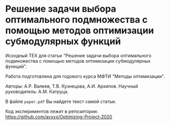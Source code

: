# **Решение задачи выбора оптимального подмножества с помощью методов оптимизации субмодулярных функций**

Исходный ТЕХ для статьи "Решение задачи выбора оптимального подмножества с помощью методов оптимизации субмодулярных функций".

Работа подготовлена для годового курса МФТИ "Методы оптимизации". 

Авторы: А.Р. Валеев, Т.В. Кузнецова, А.И. Архипов. Научный руководитель: А.М. Катруца.

В файле `paper.pdf` Вы найдете текст самой статьи.

Код экспериментов лежит в репозитории: https://github.com/avxxx/Optimizing-Project-2020

